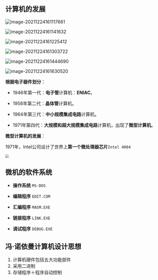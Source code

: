 ## 计算机的发展



![image-20211224161117661](C:\Users\LetengZzz\AppData\Roaming\Typora\typora-user-images\image-20211224161117661.png)

![image-20211224161141632](C:\Users\LetengZzz\AppData\Roaming\Typora\typora-user-images\image-20211224161141632.png)

![image-20211224161225412](C:\Users\LetengZzz\AppData\Roaming\Typora\typora-user-images\image-20211224161225412.png)

![image-20211224161303722](C:\Users\LetengZzz\AppData\Roaming\Typora\typora-user-images\image-20211224161303722.png)

![image-20211224161444690](C:\Users\LetengZzz\AppData\Roaming\Typora\typora-user-images\image-20211224161444690.png)

![image-20211224161630520](C:\Users\LetengZzz\AppData\Roaming\Typora\typora-user-images\image-20211224161630520.png)





**根据电子器件划分**：

- 1946年第一代：**电子管**计算机：**ENIAC**。

- 1958年第二代：**晶体管**计算机。

- 1964年第三代：**中小规模集成电路**计算机。

- 1971年第四代：**大规模和超大规模集成电路**计算机，出现了**微型计算机**。

**微型计算机的发展**：

1971年，Intel公司设计了世界上**第一个微处理器芯片**`Intel 4004`

 <img src="https://cdn.jsdelivr.net/gh/letengzz/Two-C/img/PM/First/%E5%BE%AE%E5%9E%8B%E8%AE%A1%E7%AE%97%E6%9C%BA%E7%9A%84%E5%8F%91%E5%B1%95.png" style="zoom:67%;" >

## 微机的软件系统

- **操作系统**	`MS-DOS`

- **编辑程序**	`EDIT.COM`

- **汇编程序**	`MASM.EXE`

- **链接程序**	`LINK.EXE`

- **调试程序**	`DEBUG.EXE`

## 冯·诺依曼计算机设计思想

1. 计算机硬件包括五大功能部件
2. 采用二进制
3. 存储程序＋程序自动控制